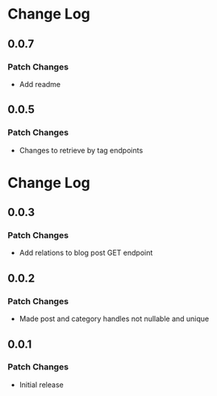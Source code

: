 # Change Log

## 0.0.7

### Patch Changes

- Add readme

## 0.0.5

### Patch Changes

- Changes to retrieve by tag endpoints

# Change Log

## 0.0.3

### Patch Changes

- Add relations to blog post GET endpoint

## 0.0.2

### Patch Changes

- Made post and category handles not nullable and unique

## 0.0.1

### Patch Changes

- Initial release
